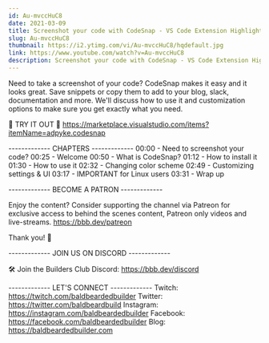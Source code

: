```yaml
---
id: Au-mvccHuC8
date: 2021-03-09
title: Screenshot your code with CodeSnap - VS Code Extension Highlight
slug: Au-mvccHuC8
thumbnail: https://i2.ytimg.com/vi/Au-mvccHuC8/hqdefault.jpg
link: https://www.youtube.com/watch?v=Au-mvccHuC8
description: Screenshot your code with CodeSnap - VS Code Extension Highlight
---
```


Need to take a screenshot of your code? CodeSnap makes it easy and it looks great. Save snippets or copy them to add to your blog, slack, documentation and more. We'll discuss how to use it and customization options to make sure you get exactly what you need.

💾 TRY IT OUT 💾
https://marketplace.visualstudio.com/items?itemName=adpyke.codesnap

------------- CHAPTERS -------------
00:00  -  Need to screenshot your code?
00:25  -  Welcome
00:50  -  What is CodeSnap?
01:12  -  How to install it
01:30  -  How to use it
02:32  -  Changing color scheme
02:49  -  Customizing settings & UI
03:17  -  IMPORTANT for Linux users
03:31  -  Wrap up

------------- BECOME A PATRON -------------

Enjoy the content? Consider supporting the channel via Patreon for exclusive access to behind the scenes content, Patreon only videos and live-streams. 
https://bbb.dev/patreon

Thank you! 🙏

------------- JOIN US ON DISCORD -------------

🛠 Join the Builders Club Discord: https://bbb.dev/discord

------------- LET'S CONNECT -------------
Twitch: https://twitch.com/baldbeardedbuilder
Twitter: https://twitter.com/baldbeardbuild
Instagram: https://instagram.com/baldbeardedbuilder
Facebook: https://facebook.com/baldbeardedbuilder
Blog: https://baldbeardedbuilder.com